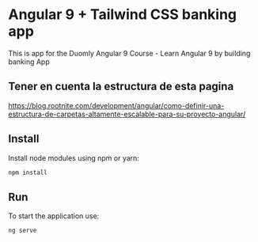 # Angular 9 + Tailwind CSS banking app

This is app for the Duomly Angular 9 Course - Learn Angular 9 by building banking App

## Tener en cuenta la estructura de esta pagina

https://blog.rootnite.com/development/angular/como-definir-una-estructura-de-carpetas-altamente-escalable-para-su-proyecto-angular/

## Install

Install node modules using npm or yarn:

```bash
npm install
```

## Run

To start the application use:
```python
ng serve
```
